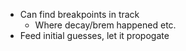  - Can find breakpoints in track
	 - Where decay/brem happened etc.
 - Feed initial guesses, let it propogate